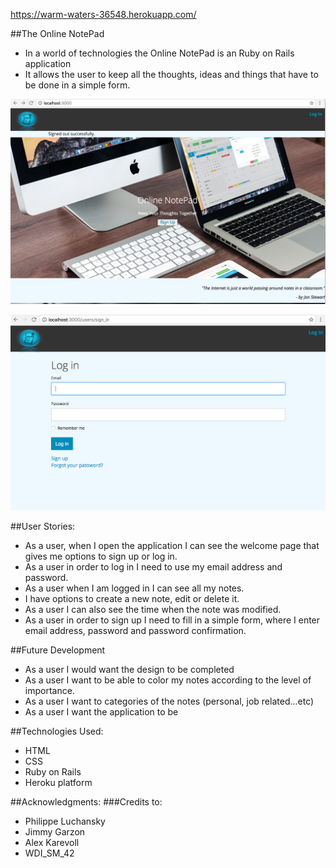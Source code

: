 https://warm-waters-36548.herokuapp.com/

##The Online NotePad
* In a world of technologies the Online NotePad is an Ruby on Rails application
* It allows the user to  keep all the thoughts, ideas and things that have to be done in a simple form.

![](https://raw.githubusercontent.com/nadia28/project2/master/app/assets/images/screen1.png)

![](https://raw.githubusercontent.com/nadia28/project2/master/app/assets/images/screen2.png)

##User Stories:
* As a user, when I open the application I can see the welcome page that gives me options to sign up or log in.
* As a user in order to log in I need to use my email address and password.
* As a user when I am logged in I can see all my notes.
* I have options to create a new note, edit or delete it.
* As a user I can also see the time when the note was modified.
* As a user in order to sign up I need to fill in a simple form, where I enter email address, password and password confirmation. 

##Future Development
* As a user I would want the design to be completed
* As a user I want to be able to color my notes according to the level of importance.
* As a user I want to categories of the notes (personal, job related...etc)
* As a user I want the application to be 

##Technologies Used:
* HTML
* CSS
* Ruby on Rails
* Heroku platform


##Acknowledgments:
###Credits to:
* Philippe Luchansky
* Jimmy Garzon
* Alex Karevoll
* WDI_SM_42